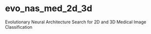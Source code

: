 # evo_nas_med_2d_3d
Evolutionary Neural Architecture Search for 2D and 3D Medical Image Classification
